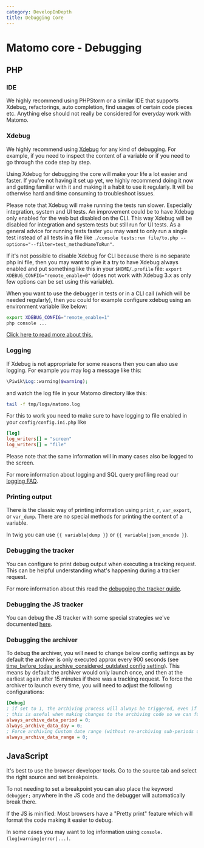 ```yaml
---
category: DevelopInDepth
title: Debugging Core
---
```

# Matomo core - Debugging

## PHP

### IDE

We highly recommend using PHPStorm or a similar IDE that supports Xdebug, refactorings, auto completion, find usages of certain code pieces etc. Anything else should not really be considered for everyday work with Matomo.

### Xdebug

We highly recommend using [Xdebug](https://xdebug.org/) for any kind of debugging. For example, if you need to inspect the content of a variable or if you need to go through the code step by step. 

Using Xdebug for debugging the core will make your life a lot easier and faster. If you're not having it set up yet, we highly recommend doing it now and getting familiar with it and making it a habit to use it regularly. It will be otherwise hard and time consuming to troubleshoot issues. 

Please note that Xdebug will make running the tests run slower. Especially integration, system and UI tests. An improvement could be to have Xdebug only enabled for the web but disabled on the CLI. This way Xdebug will be disabled for integration and system tests but still run for UI tests. As a general advice for running tests faster you may want to only run a single test instead of all tests in a file like `./console tests:run file/to.php --options="--filter=test_methodNameToRun"`. 

If it's not possible to disable Xdebug for CLI because there is no separate php ini file, then you may want to give it a try to have Xdebug always enabled and put something like this in your `$HOME/.profile` file: `export XDEBUG_CONFIG="remote_enable=0"` (does not work with Xdebug 3.x as only few options can be set using this variable).

When you want to use the debugger in tests or in a CLI call (which will be needed regularly), then you could for example configure xdebug using an environment variable like below:

```bash
export XDEBUG_CONFIG="remote_enable=1"
php console ...
```

[Click here to read more about this.](https://www.jetbrains.com/help/phpstorm/debugging-a-php-cli-script.html)

### Logging

If Xdebug is not appropriate for some reasons then you can also use logging. For example you may log a message like this:

```php
\Piwik\Log::warning($warning);
```

and watch the log file in your Matomo directory like this:

```bash
tail -f tmp/logs/matomo.log
```

For this to work you need to make sure to have logging to file enabled in your `config/config.ini.php` like 

```ini
[log]
log_writers[] = "screen"
log_writers[] = "file"
```

Please note that the same information will in many cases also be logged to the screen.

For more information about logging and SQL query profiling read our [logging FAQ](https://matomo.org/faq/troubleshooting/faq_115/).

### Printing output

There is the classic way of printing information using `print_r`, `var_export`, or `var_dump`. There are no special methods for printing the content of a variable.

In twig you can use `{{ variable|dump }}` or `{{ variable|json_encode }}`.

### Debugging the tracker

You can configure to print debug output when executing a tracking request. This can be helpful understanding what's happening during a tracker request.

For more information about this read the [debugging the tracker guide](/api-reference/tracking-api#debugging-the-tracker).

### Debugging the JS tracker

You can debug the JS tracker with some special strategies we've documented [here](/develop-in-depth/jstracker-core#debugging-the-js-tracker).

### Debugging the archiver

To debug the archiver, you will need to change below config settings as by default the archiver is only executed approx every 900 seconds (see [time_before_today_archive_considered_outdated config setting](https://matomo.org/faq/roll-up-reporting/faq_25754/)). This means by default the archiver would only launch once, and then at the earliest again after 15 minutes if there was a tracking request. To force the archiver to launch every time, you will need to adjust the following configurations:

```ini
[Debug]
; if set to 1, the archiving process will always be triggered, even if the archive has already been computed
; this is useful when making changes to the archiving code so we can force the archiving process
always_archive_data_period = 0;
always_archive_data_day = 0;
; Force archiving Custom date range (without re-archiving sub-periods used to process this date range)
always_archive_data_range = 0;
```

## JavaScript

It's best to use the browser developer tools. Go to the source tab and select the right source and set breakpoints. 

To not needing to set a breakpoint you can also place the keyword `debugger;` anywhere in the JS code and the debugger will automatically break there.

If the JS is minified: Most browsers have a "Pretty print" feature which will format the code making it easier to debug.

In some cases you may want to log information using `console.(log|warning|error|...)`.


